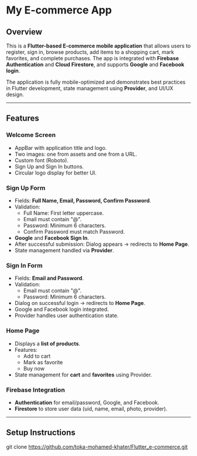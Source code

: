 # My E-commerce App

## Overview
This is a **Flutter-based E-commerce mobile application** that allows users to register, sign in, browse products, add items to a shopping cart, mark favorites, and complete purchases. The app is integrated with **Firebase Authentication** and **Cloud Firestore**, and supports **Google** and **Facebook login**.  

The application is fully mobile-optimized and demonstrates best practices in Flutter development, state management using **Provider**, and UI/UX design.

---

## Features

### Welcome Screen
- AppBar with application title and logo.
- Two images: one from assets and one from a URL.
- Custom font (Roboto).
- Sign Up and Sign In buttons.
- Circular logo display for better UI.

### Sign Up Form
- Fields: **Full Name, Email, Password, Confirm Password**.
- Validation:
  - Full Name: First letter uppercase.
  - Email must contain "@".
  - Password: Minimum 6 characters.
  - Confirm Password must match Password.
- **Google** and **Facebook Sign In**.
- After successful submission: Dialog appears → redirects to **Home Page**.
- State management handled via **Provider**.

### Sign In Form
- Fields: **Email and Password**.
- Validation:
  - Email must contain "@".
  - Password: Minimum 6 characters.
- Dialog on successful login → redirects to **Home Page**.
- Google and Facebook login integrated.
- Provider handles user authentication state.

### Home Page
- Displays a **list of products**.
- Features:
  - Add to cart
  - Mark as favorite
  - Buy now
- State management for **cart** and **favorites** using Provider.

### Firebase Integration
- **Authentication** for email/password, Google, and Facebook.
- **Firestore** to store user data (uid, name, email, photo, provider).

---

## Setup Instructions

git clone https://github.com/toka-mohamed-khater/Flutter_e-commerce.git
